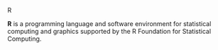 R

**R** is a programming language and software environment for statistical computing and graphics supported by the R Foundation for Statistical Computing.
